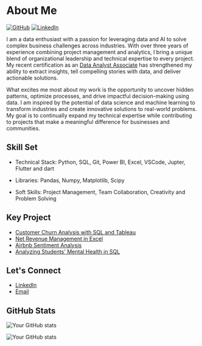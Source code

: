 # About Me

[![GitHub](https://img.shields.io/badge/GitHub-%40nkosana-239a3b.svg)](https://github.com/nkosanamolefe)
[![LinkedIn](https://img.shields.io/badge/Linked-in-0c66c3.svg)](https://www.linkedin.com/in/gn-molefe/)

I am a data enthusiast with a passion for leveraging data and AI to solve complex business challenges across industries. With over three years of experience combining project management and analytics, I bring a unique blend of organizational leadership and technical expertise to every project. My recent certification as an [Data Analyst Associate](https://www.datacamp.com/certificate/DAA0018224841110) has strengthened my ability to extract insights, tell compelling stories with data, and deliver actionable solutions.

What excites me most about my work is the opportunity to uncover hidden patterns, optimize processes, and drive impactful decision-making using data. I am inspired by the potential of data science and machine learning to transform industries and create innovative solutions to real-world problems. My goal is to continually expand my technical expertise while contributing to projects that make a meaningful difference for businesses and communities.

## Skill Set

- Technical Stack: Python, SQL, Git, Power BI, Excel, VSCode, Jupter, Flutter and dart

- Libraries: Pandas, Numpy, Matplotlib, Scipy

- Soft Skills: Project Management, Team Collaboration, Creativity and Problem Solving

## Key Project

- [Customer Churn Analysis with SQL and Tableau](https://github.com/nkosanamolefe/customer-churn-analysis-with-sql-and-tableau)
- [Net Revenue Management in Excel](https://github.com/nkosanamolefe/excel/tree/main/HealthMax)
- [Airbnb Sentiment Analysis](https://github.com/nkosanamolefe/machine-learning/tree/main/review-sentiment-analysis)
- [Analyzing Students' Mental Health in SQL](https://github.com/nkosanamolefe/sql/blob/main/student-mental-health/analyzing%20students%20mental%20health.ipynb)


## Let's Connect

- [LinkedIn](https://linkedin.com/in/gn-molefe)
- [Email](mailto:nkosanamolefe7@gmail.com)

## GitHub Stats

![Your GitHub stats](https://github-readme-streak-stats.herokuapp.com/?user=nkosanamolefe&theme=radical)

![Your GitHub stats](https://github-readme-stats.vercel.app/api/top-langs/?username=nkosanamolefe&layout=compact&theme=radical)
